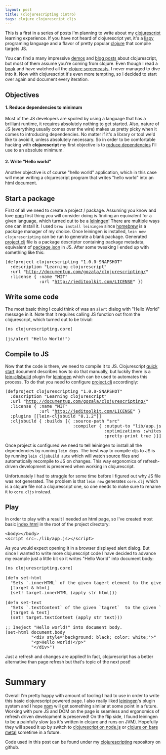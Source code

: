 ```yaml
---
layout: post
title: (clojurescripting :intro)
tags: clojure clojurescript cljs
---
```


This is a first in a series of posts I'm planning to write about my
[clojurescript] learning experience. If you have not heard of clojurescript
yet, it's a [lispy] programing language and a flavor of pretty popular [clojure]
that compile targets JS.

You can find a many impressive [demos][cljs one] and [blog posts][cljs overtone]
about clojurescript, but most of them assume you're coming from clojure. Even
though I read a [book][Programming Clojure] and have watched all the [clojure
screencasts], I never managed to dive into it. Now with clojurescript it's
even more tempting, so I decided to start over again and document every
iteration.

## Objectives

#### 1. Reduce dependencies to minimum

Most of the JS developers are spoiled by using a language that has a brilliant
runtime, it requires absolutely nothing to get started. Also, nature of JS
(everything usually comes over the wire) makes us pretty picky when it comes to
introducing dependencies. No matter if it's a library or tool we'd like to
avoid it, unless absolutely necessary. So in order to be comfortable hacking
with **clojurescript** my first objective is to [reduce dependencies] I'll use
to an absolute minimum.

#### 2. Write "Hello world"

Another objective is of course "hello world" application, which in this case
will mean writing a clojurescript program that writes "hello world" into an
html document.

## Start a package

First of all we need to create a project / package. Assuming you know and
love [npm] first thing you will consider doing is finding an equivalent for a
given language, which turned out to be a [leiningen]! There are multiple ways
one can install it. I used `brew install leiningen` since [homebrew] is
a package manager of my choice. Once leiningen is installed,
`lein new clojurescripting` can be run to generate a blank package. Generated
[project.clj] file is a package descriptor containing package metadata,
equivalent of [package.json] in JS. After some tweaking I ended up with
something like this:

<pre>
<span class="Special">(</span>defproject clojurescripting <span class="String">&quot;1.0.0-SNAPSHOT&quot;</span>
  <span class="Operator">:description</span> <span class="String">&quot;Learning clojurescript&quot;</span>
  <span class="Operator">:url</span> <span class="String">&quot;<a href="http://documentup.com/gozala/clojurescripting/">http://documentup.com/gozala/clojurescripting/</a>&quot;</span>
  <span class="Operator">:license</span> <span class="Special">{</span> <span class="Operator">:name</span> <span class="String">&quot;MIT&quot;</span>
             <span class="Operator">:url</span> <span class="String">&quot;<a href="http://jeditoolkit.com/LICENSE">http://jeditoolkit.com/LICENSE</a>&quot;</span> <span class="Special">})</span>
</pre>

## Write some code

The most basic thing I could think of was an `alert` dialog with "Hello World"
message in it. Note that it requires calling JS function out from the
clojurescript, which turned out to be trivial:

<pre>
<span class="Special">(</span><span class="PreProc">ns</span> clojurescripting.core<span class="Special">)</span>

<span class="Special">(</span>js/alert <span class="String">&quot;Hello World!&quot;</span><span class="Special">)</span>
</pre>

## Compile to JS

Now that the code is there, we need to compile it to JS. Clojurescript [quick
start][cljs quick start] document describes how to do that manually, but
luckily there is a [lein-cljsbuild] plugin for [leiningen] which can be used to
automates this process. To do that you need to configure
[project.clj][project.clj cljsbuild] accordingly:

<pre>
<span class="Special">(</span>defproject clojurescripting <span class="String">&quot;1.0.0-SNAPSHOT&quot;</span>
  <span class="Operator">:description</span> <span class="String">&quot;Learning clojurescript&quot;</span>
  <span class="Operator">:url</span> <span class="String">&quot;<a href="http://documentup.com/gozala/clojurescripting/">http://documentup.com/gozala/clojurescripting/</a>&quot;</span>
  <span class="Operator">:license</span> <span class="Special">{</span> <span class="Operator">:name</span> <span class="String">&quot;MIT&quot;</span>
             <span class="Operator">:url</span> <span class="String">&quot;<a href="http://jeditoolkit.com/LICENSE">http://jeditoolkit.com/LICENSE</a>&quot;</span> <span class="Special">}</span>
  <span class="Operator">:plugins</span> <span class="Special">[[</span>lein-cljsbuild <span class="String">&quot;0.1.2&quot;</span><span class="Special">]]</span>
  <span class="Operator">:cljsbuild</span> <span class="Special">{</span> <span class="Operator">:builds</span> <span class="Special">[{</span> <span class="Operator">:source-path</span> <span class="String">&quot;src&quot;</span>
                          <span class="Operator">:compiler</span> <span class="Special">{</span> <span class="Operator">:output-to</span> <span class="String">&quot;lib/app.js&quot;</span>
                                      <span class="Operator">:optimizations</span> <span class="Operator">:whitespace</span>
                                      <span class="Operator">:pretty-print</span> <span class="Boolean">true</span> <span class="Special">}}]})</span>
</pre>

Once project is configured we need to tell leiningen to install all the
dependencies by running `lein deps`. The best way to compile cljs to JS is by
running `lein cljsbuild auto` which will watch source files and automatically
recompile to JS on changes. This way ergonomics of refresh-driven development
is preserved when working in clojurescript.

Unfortunately I had to straggle for some time before I figured out why JS
file was not generated. The problem is that `lein new` generates `core.clj`
which is a clojure file not a clojurescript one, so one needs to make sure
to rename it to `core.cljs` instead.

## Play

In order to play with a result I needed an html page, so I've created most
basic [index.html][HTML document] in the root of the project directory:

<pre>
<span class="Function">&lt;</span><span class="Statement">body</span><span class="Function">&gt;</span><span class="Identifier">&lt;/</span><span class="Statement">body</span><span class="Identifier">&gt;</span>
<span class="Function">&lt;</span><span class="Exception">script</span><span class="Function"> </span><span class="Type">src</span><span class="Function">=</span><span class="String">./lib/app.js</span><span class="Function">&gt;</span><span class="Identifier">&lt;/</span><span class="Exception">script</span><span class="Identifier">&gt;</span>
</pre>

As you would expect opening it in a browser displayed alert dialog. But since I
wanted to write more clojurescript code I have decided to advance my example
just a little bit so it writes "Hello World" into document body:

<pre>
<span class="Special">(</span><span class="PreProc">ns</span> clojurescripting.core<span class="Special">)</span>

<span class="Special">(</span><span class="Define">defn</span> set-html
  <span class="String">&quot;Sets `.innerHTML` of the given tagert element to the give `html`&quot;</span>
  <span class="Special">[</span>target <span class="Special">&amp;</span> html<span class="Special">]</span>
  <span class="clojureParen1">(</span><span class="Function">set!</span> target.innerHTML <span class="clojureParen2">(</span><span class="Function">apply</span> <span class="Function">str</span> html<span class="clojureParen2">)</span><span class="clojureParen1">)</span><span class="Special">)</span>

<span class="Special">(</span><span class="Define">defn</span> set-text
  <span class="String">&quot;Sets `.textContent` of the given `tagret`  to the given `text`&quot;</span>
  <span class="Special">[</span>target <span class="Special">&amp;</span> text<span class="Special">]</span>
  <span class="clojureParen1">(</span><span class="Function">set!</span> target.textContent <span class="clojureParen2">(</span><span class="Function">apply</span> <span class="Function">str</span> text<span class="clojureParen2">)</span><span class="clojureParen1">)</span><span class="Special">)</span>

<span class="Comment">;; Ineject &quot;Hello world!&quot; into document body.</span>
<span class="Special">(</span>set-html document.body
          <span class="String">&quot;&lt;div style='background: black; color: white;'&gt;&quot;</span>
          <span class="String">&quot;&lt;p&gt;Hello world!&lt;/p&gt;&quot;</span>
          <span class="String">&quot;&lt;/div&gt;&quot;</span><span class="Special">)</span>
</pre>

Just a refresh and changes are applied! In fact, clojurescript has a better
alternative than page refresh but that's topic of the next post!

# Summary

Overall I'm pretty happy with amount of tooling I had to use in order to write
this basic clojurescript powered page. I also really liked [leiningen]'s plugin
system and I hope [npm] will get something similar at some point in a future.
Working with pure JS and DOM on the page is seamless and ergonomics of
refresh driven development is preserved!
On the flip side, I found leiningen to be a painfully slow (as it's written in
clojure and runs on JVM). Hopefully they will speed it up by switch to
[clojurescript on node.js] or [clojure on bare metal] sometime in a future.

Code used in this post can be found under my [clojurescripting] repository on
github.

[npm]:http://npmjs.org/ "Node package manager"
[clojurescript]:https://github.com/clojure/clojurescript
[clojure]:http://clojure.org/
[lispy]:http://en.wikipedia.org/wiki/Lisp_%28programming_language%29
[reduce dependencies]:https://github.com/emezeske/lein-cljsbuild/blob/eefe08fe165d6e998a235b20672ec108820abc44/example-projects/simple/project.clj#L4-8
[cljs one]:http://clojurescriptone.com/ "Build single-page, single-language app without refreshes from repl"
[cljs overtone]:http://www.chris-granger.com/2012/02/20/overtone-and-clojurescript/ "Overtone controller in ClojureScript"
[Programming Clojure]:http://pragprog.com/book/shcloj/programming-clojure "Programming Clojure by Stuart Halloway"
[clojure screencasts]:http://blip.tv/clojure "Screencasts, talks and tutorials on the Clojure programming language."
[leiningen]:https://github.com/technomancy/leiningen "Leiningen is for automating Clojure projects without setting your hair on fire."
[homebrew]:http://mxcl.github.com/homebrew/ "The missing package manager for OS X"
[package.json]:http://package.json.nodejitsu.com/ "CommonJS package descriptor"
[project.clj]:https://github.com/Gozala/clojurescripting/blob/889645f22b67a9f4c9e421e13cd081b2f24bce2f/project.clj "Simple package manifest"
[project.clj cljsbuild]:https://github.com/Gozala/clojurescripting/blob/043befbc8b73d7506a6742ad9b2fdc2e26830efe/project.clj#L6-10 "Configuration for lein-cljsbuild"
[cljs quick start]:https://github.com/clojure/clojurescript/wiki/Quick-Start "ClojureScript quick start wiki page"
[lein-cljsbuild]:https://github.com/emezeske/lein-cljsbuild "Leiningen plugin to make ClojureScript development easy."
[HTML document]:https://github.com/Gozala/clojurescripting/blob/intro/index.html
[clojurescript on node.js]:https://github.com/clojure/clojurescript/wiki/Quick-Start "Running ClojureScript on Node.js"
[clojure on bare metal]:https://github.com/takeoutweight/clojure-scheme "Clojure to Scheme to C to the bare metal."
[clojurescripting]:https://github.com/gozala/clojurescripting/tree/intro

